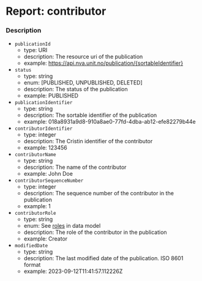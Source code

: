 # Report: contributor

### Description
- `publicationId`
  - type: URI
  - description: The resource uri of the publication
  - example: <https://api.nva.unit.no/publication/{sortableIdentifier}>
- `status`
  - type: string
  - enum: [PUBLISHED, UNPUBLISHED, DELETED]
  - description: The status of the publication
  - example: PUBLISHED
- `publicationIdentifier`
  - type: string
  - description: The sortable identifier of the publication
  - example: 018a8931a9d8-910a8ae0-77fd-4dba-ab12-efe82279b44e
- `contributorIdentifier`
  - type: integer
  - description: The Cristin identifier of the contributor
  - example: 123456
- `contributorName`
  - type: string
  - description: The name of the contributor
  - example: John Doe
- `contributorSequenceNumber`
  - type: integer
  - description: The sequence number of the contributor in the publication
  - example: 1
- `contributorRole`
  - type: string
  - enum:
    See [roles](https://github.com/BIBSYSDEV/nva-publication-api/blob/main/publication-model/src/main/java/no/unit/nva/model/role/Role.java)
    in data model
  - description: The role of the contributor in the publication
  - example: Creator
- `modifiedDate`
  - type: string
  - description: The last modified date of the publication. ISO 8601 format
  - example: 2023-09-12T11:41:57.112226Z
